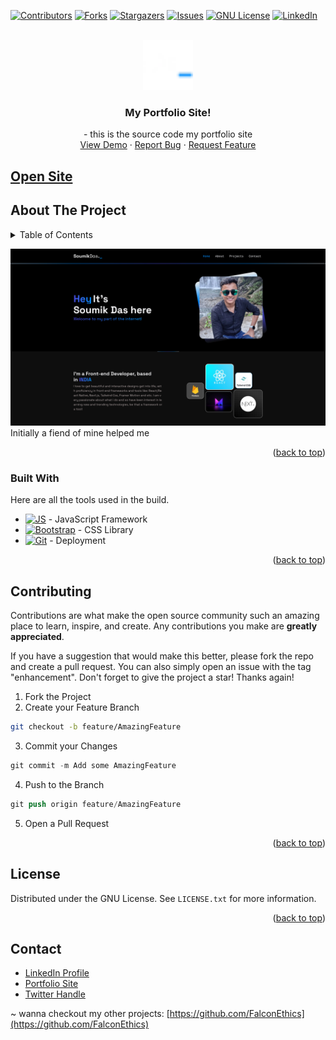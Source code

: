 <a name="readme-top"></a>
[![Contributors][contributors-shield]][contributors-url]
[![Forks][forks-shield]][forks-url]
[![Stargazers][stars-shield]][stars-url]
[![Issues][issues-shield]][issues-url]
[![GNU License][license-shield]][license-url]
[![LinkedIn][linkedin-shield]][linkedin-url]


<!-- PROJECT LOGO -->
<br />
<div align="center">
  <a href="https://github.com/FalconEthics/mrsoumikdas.com">
    <img src="./logo.webp" alt="Logo" width="80" height="80">
  </a>

<h3 align="center">My Portfolio Site!</h3>

  <p align="center">
    - this is the source code my portfolio site
    <br />
    <a href="https://mrsoumikdas.com/">View Demo</a>
    ·
    <a href="https://github.com/FalconEthics/mrsoumikdas.com/issues">Report Bug</a>
    ·
    <a href="https://github.com/FalconEthics/mrsoumikdas.com/issues">Request Feature</a>
  </p>
</div>

## <a href="https://mrsoumikdas.com">Open Site</a>

<!-- ABOUT THE PROJECT -->

## About The Project

<details>
  <summary>Table of Contents</summary>
  <ol>
    <li>
      <a href="#about-the-project">About The Project</a>
      <ul>
        <li><a href="#built-with">Built With</a></li>
      </ul>
    </li>
    <li><a href="#contributing">Contributing</a></li>
    <li><a href="#license">License</a></li>
    <li><a href="#contact">Contact</a></li>
  </ol>
</details>

[![Product Name Screen Shot][product-screenshot]](https://mrsoumikdas.com)
Initially a fiend of mine helped me 

<p align="right">(<a href="#readme-top">back to top</a>)</p>

### Built With

Here are all the tools used in the build.

* [![JS][Es6.com]][Es6-url] - JavaScript Framework
* [![Bootstrap][Bootstrap.com]][Bootstrap-url] - CSS Library
* [![Git][Git.com]][Git-url] - Deployment

<p align="right">(<a href="#readme-top">back to top</a>)</p>


## Contributing

Contributions are what make the open source community such an amazing place to learn, inspire, and create. Any
contributions you make are **greatly appreciated**.

If you have a suggestion that would make this better, please fork the repo and create a pull request. You can also
simply open an issue with the tag "enhancement".
Don't forget to give the project a star! Thanks again!

1. Fork the Project
2. Create your Feature Branch

 ```sh
git checkout -b feature/AmazingFeature
```

3. Commit your Changes

```s
git commit -m Add some AmazingFeature
```

4. Push to the Branch

```s
git push origin feature/AmazingFeature
```

5. Open a Pull Request

<p align="right">(<a href="#readme-top">back to top</a>)</p>


<!-- LICENSE -->

## License

Distributed under the GNU License. See `LICENSE.txt` for more information.

<p align="right">(<a href="#readme-top">back to top</a>)</p>


<!-- CONTACT -->

## Contact

<ul>
<li><a href="https://www.linkedin.com/in/soumik-das-profile/"> LinkedIn Profile</a></li>
<li><a href="https://mrsoumik-das.com"> Portfolio Site</a></li>
<li><a href="https://twitter.com/Mr_Soumik_Das"> Twitter Handle</a></li>
</ul>

~ wanna checkout my other projects: [https://github.com/FalconEthics](https://github.com/FalconEthics)

<!-- MARKDOWN LINKS & IMAGES -->
<!-- https://www.markdownguide.org/basic-syntax/#reference-style-links -->

[contributors-shield]: https://img.shields.io/github/contributors/FalconEthics/mrsoumikdas.com.svg?style=for-the-badge

[contributors-url]: https://github.com/FalconEthics/mrsoumikdas.com/graphs/contributors

[forks-shield]: https://img.shields.io/github/forks/FalconEthics/mrsoumikdas.com.svg?style=for-the-badge

[forks-url]: https://github.com/FalconEthics/mrsoumikdas.com/network/members

[stars-shield]: https://img.shields.io/github/stars/FalconEthics/mrsoumikdas.com.svg?style=for-the-badge

[stars-url]: https://github.com/FalconEthics/mrsoumikdas.com/stargazers

[issues-shield]: https://img.shields.io/github/issues/FalconEthics/mrsoumikdas.com.svg?style=for-the-badge

[issues-url]: https://github.com/FalconEthics/mrsoumikdas.com/issues

[license-shield]: https://img.shields.io/github/license/FalconEthics/mrsoumikdas.com.svg?style=for-the-badge

[license-url]: https://github.com/FalconEthics/mrsoumikdas.com/blob/main/LICENSE

[linkedin-shield]: https://img.shields.io/badge/-LinkedIn-black.svg?style=for-the-badge&logo=linkedin&colorB=555

[linkedin-url]: https://www.linkedin.com/in/soumik-das-profile/

[product-screenshot]: https://raw.githubusercontent.com/FalconEthics/mrsoumikdas.com/main/screenshot.png

[Bootstrap.com]: https://img.shields.io/badge/tailwind-563D7C?style=for-the-badge&logo=tailwindcss&logoColor=white

[Bootstrap-url]: https://tailwindcss.com/

[Es6.com]: https://img.shields.io/badge/P5.js-7BDCB5?style=for-the-badge&logo=p5.js&logoColor=white

[Es6-url]: https://p5js.org/

[Git.com]: https://img.shields.io/badge/vercel-FF6900?style=for-the-badge&logo=vercel&logoColor=white

[Git-url]: https://vercel.com/